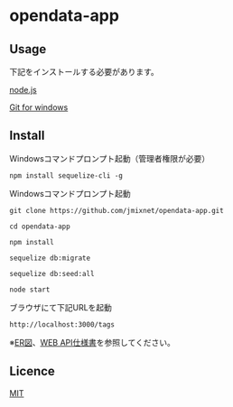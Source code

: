 opendata-app
====

## Usage
下記をインストールする必要があります。

[node.js](https://nodejs.org/ja/)

[Git for windows](https://gitforwindows.org/)

## Install

Windowsコマンドプロンプト起動（管理者権限が必要）
```
npm install sequelize-cli -g
```

Windowsコマンドプロンプト起動

```
git clone https://github.com/jmixnet/opendata-app.git

cd opendata-app

npm install

sequelize db:migrate

sequelize db:seed:all

node start
```

ブラウザにて下記URLを起動
```
http://localhost:3000/tags
```

※[ER図](https://jmixnet.github.io/opendata-app/)、[WEB API仕様書](https://jmixnet.github.io/opendata-app/api.html)を参照してください。


## Licence

[MIT](https://github.com/tcnksm/tool/blob/master/LICENCE)
